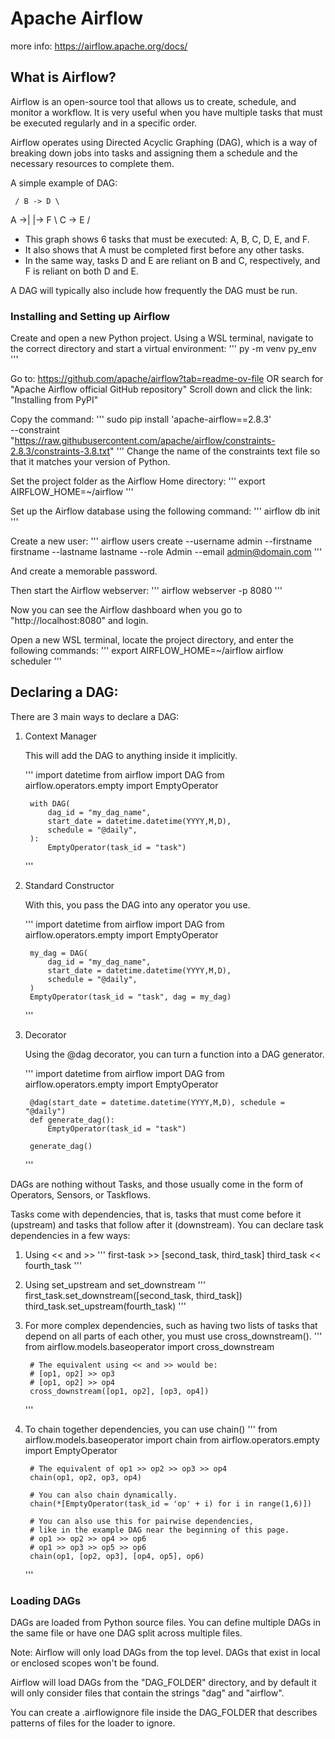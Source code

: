 # Apache Airflow
more info: https://airflow.apache.org/docs/

## What is Airflow?

Airflow is an open-source tool that allows us to create, schedule, and monitor a workflow.
It is very useful when you have multiple tasks that must be executed regularly and in a specific order.

Airflow operates using Directed Acyclic Graphing (DAG), which is a way of breaking down jobs into tasks and assigning them a schedule and the necessary resources to complete them.

A simple example of DAG:

     / B -> D \
A ->|          |-> F
     \ C -> E /

- This graph shows 6 tasks that must be executed: A, B, C, D, E, and F.
- It also shows that A must be completed first before any other tasks.
- In the same way, tasks D and E are reliant on B and C, respectively, and F is reliant on both D and E.

A DAG will typically also include how frequently the DAG must be run.

### Installing and Setting up Airflow

Create and open a new Python project.
Using a WSL terminal, navigate to the correct directory and start a virtual environment:
'''
    py -m venv py_env
'''

Go to: https://github.com/apache/airflow?tab=readme-ov-file
OR search for "Apache Airflow official GitHub repository"
Scroll down and click the link: "Installing from PyPI"

Copy the command:
'''
    sudo pip install 'apache-airflow==2.8.3' \
    --constraint "https://raw.githubusercontent.com/apache/airflow/constraints-2.8.3/constraints-3.8.txt"
'''
Change the name of the constraints text file so that it matches your version of Python.

Set the project folder as the Airflow Home directory:
'''
    export AIRFLOW_HOME=~/airflow
'''

Set up the Airflow database using the following command:
'''
    airflow db init
'''

Create a new user:
'''
    airflow users create --username admin --firstname firstname --lastname lastname --role Admin --email admin@domain.com
'''

And create a memorable password.

Then start the Airflow webserver:
'''
    airflow webserver -p 8080
'''

Now you can see the Airflow dashboard when you go to "http://localhost:8080" and login.

Open a new WSL terminal, locate the project directory, and enter the following commands:
'''
export AIRFLOW_HOME=~/airflow
airflow scheduler
'''

## Declaring a DAG:

There are 3 main ways to declare a DAG:

1. Context Manager

    This will add the DAG to anything inside it implicitly.

    '''
        import datetime
        from airflow import DAG
        from airflow.operators.empty import EmptyOperator

        with DAG(
            dag_id = "my_dag_name",
            start_date = datetime.datetime(YYYY,M,D),
            schedule = "@daily",
        ):
            EmptyOperator(task_id = "task")

    '''

2. Standard Constructor

    With this, you pass the DAG into any operator you use.

    '''
        import datetime
        from airflow import DAG
        from airflow.operators.empty import EmptyOperator

        my_dag = DAG(
            dag_id = "my_dag_name",
            start_date = datetime.datetime(YYYY,M,D),
            schedule = "@daily",
        )
        EmptyOperator(task_id = "task", dag = my_dag)
    '''

3. Decorator

    Using the @dag decorator, you can turn a function into a DAG generator.

    '''
        import datetime
        from airflow import DAG
        from airflow.operators.empty import EmptyOperator

        @dag(start_date = datetime.datetime(YYYY,M,D), schedule = "@daily")
        def generate_dag():
            EmptyOperator(task_id = "task")
        
        generate_dag()
    '''

DAGs are nothing without Tasks, and those usually come in the form of Operators, Sensors, or Taskflows.

Tasks come with dependencies, that is, tasks that must come before it (upstream) and tasks that follow after it (downstream).
You can declare task dependencies in a few ways:

1. Using << and >>
    '''
        first-task >> [second_task, third_task]
        third_task << fourth_task
    '''

2. Using set_upstream and set_downstream
    '''
        first_task.set_downstream([second_task, third_task])
        third_task.set_upstream(fourth_task)
    '''

3. For more complex dependencies, such as having two lists of tasks that depend on all parts of each other, you must use cross_downstream().
    '''
        from airflow.models.baseoperator import cross_downstream

        # The equivalent using << and >> would be:
        # [op1, op2] >> op3
        # [op1, op2] >> op4
        cross_downstream([op1, op2], [op3, op4])
    '''

4. To chain together dependencies, you can use chain()
    '''
        from airflow.models.baseoperator import chain
        from airflow.operators.empty import EmptyOperator

        # The equivalent of op1 >> op2 >> op3 >> op4
        chain(op1, op2, op3, op4)

        # You can also chain dynamically.
        chain(*[EmptyOperator(task_id = 'op' + i) for i in range(1,6)])

        # You can also use this for pairwise dependencies,
        # like in the example DAG near the beginning of this page.
        # op1 >> op2 >> op4 >> op6
        # op1 >> op3 >> op5 >> op6
        chain(op1, [op2, op3], [op4, op5], op6)
    '''

### Loading DAGs
DAGs are loaded from Python source files. You can define multiple DAGs in the same file or have one DAG split across multiple files.

Note: Airflow will only load DAGs from the top level. DAGs that exist in local or enclosed scopes won't be found.

Airflow will load DAGs from the "DAG_FOLDER" directory, and by default it will only consider files that contain the strings "dag" and "airflow".

You can create a .airflowignore file inside the DAG_FOLDER that describes patterns of files for the loader to ignore.
